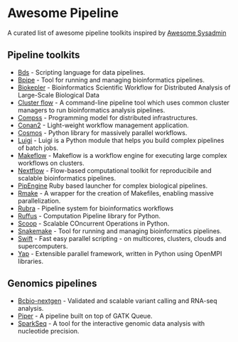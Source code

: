 Awesome Pipeline
================

A curated list of awesome pipeline toolkits inspired by [Awesome Sysadmin](https://github.com/kahun/awesome-sysadmin)

Pipeline toolkits
------------------

* [Bds](http://pcingola.github.io/BigDataScript/) - Scripting language for data pipelines.
* [Bpipe](https://code.google.com/p/bpipe/) - Tool for running and managing bioinformatics pipelines.
* [Biokepler](http://www.biokepler.org) - Bioinformatics Scientific Workflow for Distributed Analysis of Large-Scale Biological Data
* [Cluster flow](http://ewels.github.io/clusterflow/) - A command-line pipeline tool which uses common cluster managers to run bioinformatics analysis pipelines.
* [Compss](http://www.bsc.es/computer-sciences/grid-computing/comp-superscalar) - Programming model for distributed infrastructures.
* [Conan2](https://github.com/tburdett/Conan2) - Light-weight workflow management application.
* [Cosmos](https://cosmos.hms.harvard.edu) - Python library for massively parallel workflows.
* [Luigi](https://github.com/spotify/luigi) - Luigi is a Python module that helps you build complex pipelines of batch jobs.
* [Makeflow](http://ccl.cse.nd.edu/software/makeflow/) - Makeflow is a workflow engine for executing large complex workflows on clusters.
* [Nextflow](http://www.nextflow.io) - Flow-based computational toolkit for reproducibile and scalable bioinformatics pipelines. 
* [PipEngine](https://github.com/fstrozzi/bioruby-pipengine) Ruby based launcher for complex biological pipelines.
* [Rmake](http://physiology.med.cornell.edu/faculty/mason/lab/r-make/) - A wrapper for the creation of Makefiles, enabling massive parallelization.
* [Rubra](https://github.com/bjpop/rubra) - Pipeline system for bioinformatics workflows
* [Ruffus](http://www.ruffus.org.uk) - Computation Pipeline library for Python.
* [Scoop](https://code.google.com/p/scoop/) - Scalable COncurrent Operations in Python.
* [Snakemake](https://bitbucket.org/johanneskoester/snakemake/wiki/Home) - Tool for running and managing bioinformatics pipelines.
* [Swift](http://swift-lang.org) - Fast easy parallel scripting - on multicores, clusters, clouds and supercomputers.
* [Yap](http://opensource.nibr.com/yap/) - Extensible parallel framework, written in Python using OpenMPI libraries.
  
Genomics pipelines
--------------------

* [Bcbio-nextgen](https://github.com/chapmanb/bcbio-nextgen) - Validated and scalable variant calling and RNA-seq analysis.
* [Piper](https://github.com/Molmed/piper) - A pipeline built on top of GATK Queue.
* [SparkSeq](https://bitbucket.org/mwiewiorka/sparkseq) - A tool for the interactive genomic data analysis with nucleotide precision.


